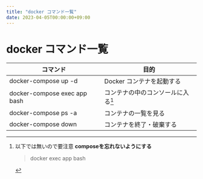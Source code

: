 ```yaml
---
title: "docker コマンド一覧"
date: 2023-04-05T00:00:00+09:00
---
```

# docker コマンド一覧


| コマンド	| 目的 |
| ---- | ---- |
|docker-compose up -d|	Docker コンテナを起動する|
|docker-compose exec app bash	|コンテナの中のコンソールに入る[^1]|
|docker-compose ps -a	|コンテナの一覧を見る|
|docker-compose down	|コンテナを終了・破棄する|

[^1]: 以下では無いので要注意 **composeを忘れないようにする**
    > docker exec app bash
